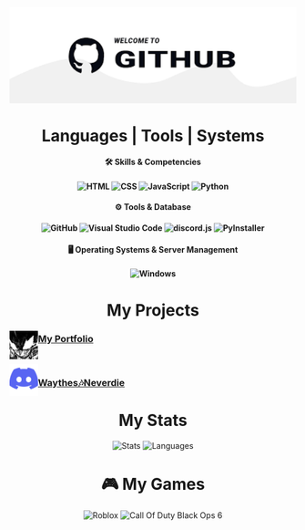 <img align="center" width="1000" src="https://github.com/Izuku44/Izuku/blob/main/img/jsp.png">
<h1 align="center">Languages | Tools | Systems</h1>

<h4 align="center">🛠️ Skills & Competencies</h4>
<h4 align="center">
    <img src="https://img.shields.io/badge/HTML-E34F26?style=flat-square&logo=html5&logoColor=white" alt="HTML">
    <img src="https://img.shields.io/badge/CSS-1572B6?style=flat-square&logo=css3&logoColor=white" alt="CSS">
    <img src="https://img.shields.io/badge/JavaScript-F7DF1E?style=flat-square&logo=javascript&logoColor=black" alt="JavaScript">
    <img src="https://img.shields.io/badge/Python-3776AB?style=flat-square&logo=python&logoColor=white" alt="Python">
</h4>

<h4 align="center">⚙️ Tools & Database</h4>
<h4 align="center">
    <img src="https://img.shields.io/badge/GitHub-181717?style=flat-square&logo=github&logoColor=white" alt="GitHub">
    <img src="https://img.shields.io/badge/Visual%20Studio%20Code-007ACC?style=flat-square&logo=visual-studio-code&logoColor=white" alt="Visual Studio Code">
    <img src="https://img.shields.io/badge/discord.js-738ADB?style=flat-square&logo=discord&logoColor=white" alt="discord.js">
    <img src="https://img.shields.io/badge/PyInstaller-3776AB?style=flat-square&logo=python&logoColor=white" alt="PyInstaller"><br>
</h4>

<h4 align="center">🖥️ Operating Systems & Server Management</h4>
<h4 align="center">
    <img src="https://img.shields.io/badge/Windows-0078D6?style=flat-square&logo=windows&logoColor=white" alt="Windows">
</h4>

<h1 align="center">My Projects</h1>
  <img width="50" align="left" src="https://github.com/Izuku44/Izuku/blob/main/img/Izuku.jpg">
    <h3><a href="https://izuku44.github.io/portfolio/">My Portfolio</a></h3><br>
  <img width="50" align="left" src="https://github.com/Izuku44/Izuku/blob/main/img/Discord.png">
    <h3><a href="https://discord.com/invite/5jZwTybpaW">Waythes🎶Neverdie</a></h3>

<h1 align="center">My Stats</h1>
<p align="center">
    <img height="180em" src="https://github-readme-stats.vercel.app/api?username=Izuku44&theme=radical" alt="Stats">
    <img height="180em" src="https://github-readme-stats-eight-theta.vercel.app/api/top-langs/?username=Izuku44&layout=compact&langs_count=8&theme=radical" alt="Languages">
</p>

<h1 align="center">🎮 My Games</h1>
<p align="center">
    <img src="https://img.shields.io/badge/Roblox-E34F26?style=flat-square&logo=Roblox5&logoColor=white" alt="Roblox">
    <img src="https://img.shields.io/badge/Call Of Duty Black Ops 6-E34F26?style=flat-square&logo=Call Of Duty Black Ops 65&logoColor=black" alt="Call Of Duty Black Ops 6">
